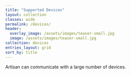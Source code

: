 ```yaml
---
title: "Supported Devices"
layout: collection
classes: wide
permalink: /devices/
header:
  overlay_image: /assets/images/teaser-small.jpg
  image: /assets/images/teaser-small.jpg
collection: devices
entries_layout: grid
sort_by: title
---
```


Artisan can communicate with a large number of devices.